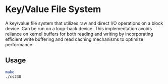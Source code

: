 # Key/Value File System

A key/value file system that utilizes raw and direct I/O operations on a block device. Can be run on a loop-back device. This implementation avoids reliance on kernel buffers for both reading and writing by incorporating efficient write buffering and read caching mechanisms to optimize performance.

## Usage

```bash
make
./cs238
```
